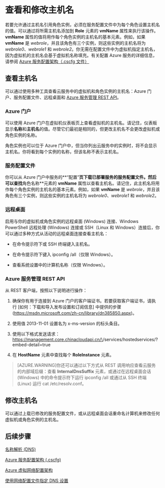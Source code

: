 <properties 
   pageTitle="查看和修改主机名"
   description="说明"
   services="virtual-network"
   documentationCenter="na"
   authors="joaoma"
   manager="carmonm"
   editor="tysonn" />
<tags
	ms.service="virtual-network"
	ms.date="01/21/2016"
	wacn.date="03/28/2016"/>

# 查看和修改主机名

若要允许通过主机名引用角色实例，必须在服务配置文件中为每个角色设置主机名的值。可以通过将所需主机名添加到 **Role** 元素的 **vmName** 属性来执行该操作。**vmName** 属性的值将用作每个角色实例的主机名的基本元素。例如，如果 **vmName** 是 *webrole*，并且该角色有三个实例，则这些实例的主机名将为 *webrole0*、*webrole1* 和 *webrole2*。你无需在配置文件中为虚拟机指定主机名，因为虚拟机的主机名会基于虚拟机名称填充。有关配置 Azure 服务的详细信息，请参阅 [Azure 服务配置架构（.cscfg 文件）](https://msdn.microsoft.com/zh-cn/library/azure/ee758710.aspx)

## 查看主机名

可以通过使用多种工具查看云服务中的虚拟机和角色实例的主机名：Azure 门户、服务配置文件、远程桌面和 [Azure 服务管理 REST API](https://msdn.microsoft.com/zh-cn/library/azure/ee460799.aspx)。

### Azure 门户

可以使用 Azure 门户在虚拟机仪表板页上查看虚拟机的主机名。请记住，仪表板显示**名称**和**主机名**的值。尽管它们最初是相同的，但更改主机名不会更改虚拟机或角色实例的名称。

角色实例也可以位于 Azure 门户中，但当你列出云服务中的实例时，将不会显示主机名。你将看到每个实例的名称，但该名称不表示主机名。

### 服务配置文件

你可以从 Azure 门户中服务的**“配置”**页下载已部署服务的服务配置文件。然后可以查找**角色名称**元素的 **vmName** 属性以查看主机名。请记住，此主机名将用作每个角色实例的主机名的基本元素。例如，如果 **vmName** 是 *webrole*，并且该角色有三个实例，则这些实例的主机名将为 *webrole0*、*webrole1* 和 *webrole2*。

### 远程桌面

启用与你的虚拟机或角色实例的远程桌面 (Windows) 连接、Windows PowerShell 远程处理 (Windows) 连接或 SSH（Linux 和 Windows）连接后，你可以通过多种方式从活动的远程桌面连接查看主机名：

- 在命令提示符下或 SSH 终端键入主机名。

- 在命令提示符下键入 ipconfig /all（仅限 Windows）。

- 查看系统设置中的计算机名称（仅限 Windows）。

### Azure 服务管理 REST API

从 REST 客户端，按照以下说明进行操作：

1. 确保你有用于连接到 Azure 门户的客户端证书。若要获取客户端证书，请执行 [如何：下载和导入发布设置和订阅信息] 中提供的步骤 (https://msdn.microsoft.com/zh-cn/library/dn385850.aspx)。

1. 使用值 2013-11-01 设置名为 x-ms-version 的标头条目。

1. 使用以下格式发送请求：https://management.core.chinacloudapi.cn/\<subscrition-id>/services/hostedservices/<service-name>?embed-detail=true

1. 在 **HostName** 元素中查找每个 **RoleInstance** 元素。

>[AZURE.WARNING]你还可以通过以下方式从 REST 调用响应查看云服务的内部域后缀：查看 **InternalDnsSuffix** 元素，或通过在远程桌面会话 (Windows) 中的命令提示符下运行 ipconfig /all 或通过从 SSH 终端 (Linux) 运行 cat /etc/resolv.conf。

## 修改主机名

可以通过上载已修改的服务配置文件，或从远程桌面会话重命名计算机来修改任何虚拟机或角色实例的主机名。

## 后续步骤

[名称解析 (DNS)](/documentation/articles/virtual-networks-name-resolution-for-vms-and-role-instances)

[Azure 服务配置架构 (.cscfg)](https://msdn.microsoft.com/zh-cn/library/azure/ee758710.aspx)

[Azure 虚拟网络配置架构](https://msdn.microsoft.com/zh-cn/library/azure/jj157100)

[使用网络配置文件指定 DNS 设置](/documentation/articles/virtual-networks-specifying-a-dns-settings-in-a-virtual-network-configuration-file)

<!---HONumber=69-->